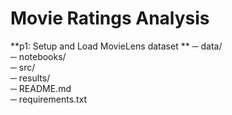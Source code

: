 # Movie Ratings Analysis
**p1: Setup and Load MovieLens dataset **
─ data/                 
─ notebooks/            
─ src/                  
─ results/              
─ README.md             
─ requirements.txt      

